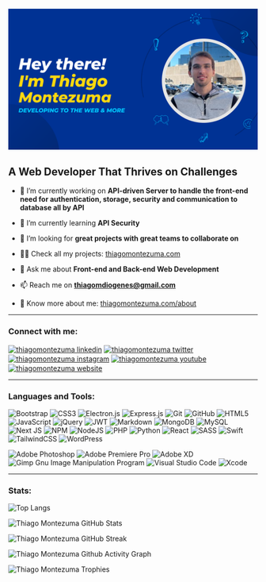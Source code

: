 [![Thiago Montezuma GitHub Banner](./assets/thiago-montezuma-banner.png)](https://thiagomontezuma.com/)
## A Web Developer That Thrives on Challenges

- 🔭 I’m currently working on **API-driven Server to handle the front-end need for authentication, storage, security and communication to database all by API**

- 📖 I’m currently learning **API Security**

- 🤝 I’m looking for **great projects with great teams to collaborate on**

- 👨‍💻 Check all my projects: [thiagomontezuma.com](https://thiagomontezuma.com/)

- 💬 Ask me about **Front-end and Back-end Web Development**

- 📫 Reach me on **thiagomdiogenes@gmail.com**

- 📄 Know more about me: [thiagomontezuma.com/about](https://thiagomontezuma.com/about)

---

### Connect with me:
[<img align="center" src="https://www.svgrepo.com/show/452051/linkedin.svg" alt="thiagomontezuma linkedin" height="40" width="40" />](https://linkedin.com/in/thiagomontezuma)
[<img align="center" src="https://cdn.iconscout.com/icon/free/png-512/free-twitter-9420781-7651211.png?f=webp&w=512" alt="thiagomontezuma twitter" height="40" width="40" />](https://twitter.com/thiagomontezum_)
[<img align="center" src="https://www.svgrepo.com/show/303154/instagram-2016-logo.svg" alt="thiagomontezuma instagram" height="40" width="40" />](https://instagram.com/thiagomontezuma_)
[<img align="center" src="https://www.svgrepo.com/show/448261/youtube.svg" alt="thiagomontezuma youtube" height="40" width="40" />](https://youtube.com/@thiagomontezuma7639)
[<img align="center" src="https://img.icons8.com/fluency/512/internet.png" alt="thiagomontezuma website" height="40" width="40" />](https://thiagomontezuma.com/)

---

### Languages and Tools:
![Bootstrap](https://img.shields.io/badge/bootstrap-%238511FA.svg?style=for-the-badge&logo=bootstrap&logoColor=white)
![CSS3](https://img.shields.io/badge/css3-%231572B6.svg?style=for-the-badge&logo=css3&logoColor=white)
![Electron.js](https://img.shields.io/badge/Electron-191970?style=for-the-badge&logo=Electron&logoColor=white)
![Express.js](https://img.shields.io/badge/express.js-%23404d59.svg?style=for-the-badge&logo=express&logoColor=%2361DAFB)
![Git](https://img.shields.io/badge/git-%23F05033.svg?style=for-the-badge&logo=git&logoColor=white)
![GitHub](https://img.shields.io/badge/github-%23121011.svg?style=for-the-badge&logo=github&logoColor=white)
![HTML5](https://img.shields.io/badge/html5-%23E34F26.svg?style=for-the-badge&logo=html5&logoColor=white)
![JavaScript](https://img.shields.io/badge/javascript-%23323330.svg?style=for-the-badge&logo=javascript&logoColor=%23F7DF1E)
![jQuery](https://img.shields.io/badge/jquery-%230769AD.svg?style=for-the-badge&logo=jquery&logoColor=white)
![JWT](https://img.shields.io/badge/JWT-black?style=for-the-badge&logo=JSON%20web%20tokens)
![Markdown](https://img.shields.io/badge/markdown-%23000000.svg?style=for-the-badge&logo=markdown&logoColor=white)
![MongoDB](https://img.shields.io/badge/MongoDB-%234ea94b.svg?style=for-the-badge&logo=mongodb&logoColor=white)
![MySQL](https://img.shields.io/badge/mysql-4479A1.svg?style=for-the-badge&logo=mysql&logoColor=white)
![Next JS](https://img.shields.io/badge/Next-black?style=for-the-badge&logo=next.js&logoColor=white)
![NPM](https://img.shields.io/badge/NPM-%23CB3837.svg?style=for-the-badge&logo=npm&logoColor=white)
![NodeJS](https://img.shields.io/badge/node.js-6DA55F?style=for-the-badge&logo=node.js&logoColor=white)
![PHP](https://img.shields.io/badge/php-%23777BB4.svg?style=for-the-badge&logo=php&logoColor=white)
![Python](https://img.shields.io/badge/python-3670A0?style=for-the-badge&logo=python&logoColor=ffdd54)
![React](https://img.shields.io/badge/react-%2320232a.svg?style=for-the-badge&logo=react&logoColor=%2361DAFB)
![SASS](https://img.shields.io/badge/SASS-hotpink.svg?style=for-the-badge&logo=SASS&logoColor=white)
![Swift](https://img.shields.io/badge/swift-F54A2A?style=for-the-badge&logo=swift&logoColor=white)
![TailwindCSS](https://img.shields.io/badge/tailwindcss-%2338B2AC.svg?style=for-the-badge&logo=tailwind-css&logoColor=white)
![WordPress](https://img.shields.io/badge/WordPress-%23117AC9.svg?style=for-the-badge&logo=WordPress&logoColor=white)

![Adobe Photoshop](https://img.shields.io/badge/adobe%20photoshop-%2331A8FF.svg?style=for-the-badge&logo=adobe%20photoshop&logoColor=white)
![Adobe Premiere Pro](https://img.shields.io/badge/Adobe%20Premiere%20Pro-9999FF.svg?style=for-the-badge&logo=Adobe%20Premiere%20Pro&logoColor=white)
![Adobe XD](https://img.shields.io/badge/Adobe%20XD-470137?style=for-the-badge&logo=Adobe%20XD&logoColor=#FF61F6)
![Gimp Gnu Image Manipulation Program](https://img.shields.io/badge/Gimp-657D8B?style=for-the-badge&logo=gimp&logoColor=FFFFFF)
![Visual Studio Code](https://img.shields.io/badge/Visual%20Studio%20Code-0078d7.svg?style=for-the-badge&logo=visual-studio-code&logoColor=white)
![Xcode](https://img.shields.io/badge/Xcode-007ACC?style=for-the-badge&logo=Xcode&logoColor=white)

---

### Stats:

![Top Langs](https://github-readme-stats.vercel.app/api/top-langs/?username=thiagomontezuma&theme=city_lights)

![Thiago Montezuma GitHub Stats](https://github-readme-stats.vercel.app/api?username=thiagomontezuma&show_icons=true&theme=city_lights)

![Thiago Montezuma GitHub Streak](https://github-readme-streak-stats.herokuapp.com/?user=thiagomontezuma&theme=city-lights)

![Thiago Montezuma Github Activity Graph](https://github-readme-activity-graph.vercel.app/graph?username=thiagomontezuma&theme=rogue)

![Thiago Montezuma Trophies](https://github-profile-trophy.vercel.app/?username=thiagomontezuma&theme=onedark)
